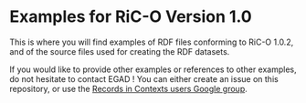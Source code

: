 # Examples for RiC-O Version 1.0

This is where you will find examples of RDF files conforming to RiC-O 1.0.2, and of the source files used for creating the RDF datasets.

If you would like to provide other examples or references to other examples, do not hesitate to contact EGAD ! You can either create an issue on this repository, or use the [Records in Contexts users Google group](https://groups.google.com/g/Records_in_Contexts_users).
 
